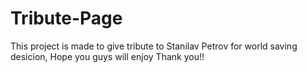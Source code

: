 # Tribute-Page
This project is made to give tribute to Stanilav Petrov for world saving desicion, Hope you guys will enjoy Thank you!!

